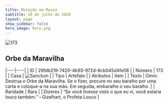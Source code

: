 ```yaml
---
title: Mutação em Massa
subtitle: 10 de julho de 2020
layout: page
show_sidebar: false
hero_image: hero.png
---
```


![173](https://cdn.keyforgegame.com/media/card_front/pt/479_173_M2VG2JF6G6QP_pt.png)

## Orbe da Maravilha

|----|----|
| ID | 29fdb219-7420-4b93-972d-8cb045d4fe08 |
| Número | 173 |
| Casa | ![Sanctum](https://archonarcana.com/images/thumb/c/c7/Sanctum.png/22px-Sanctum.png "Santuário") |
| Tipo | Artefato |
| Atributos | Item |
| Texto | Omni: Destrua o Orbe da Maravilha.   Se o fizer, procure no seu baralho por uma carta e coloque-a na sua mão. Em seguida, embaralhe o seu baralho. |
| Raridade | Rara |
| Dizeres | “Se você tivesse visto o que eu vi, você estaria louco também.” – Gizelhart, o Profeta Louco |
